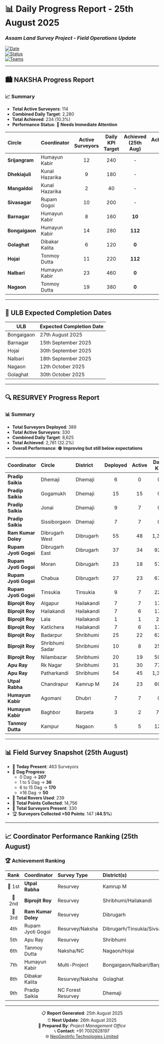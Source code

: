 # 📊 Daily Progress Report - **25th August 2025**

### *Assam Land Survey Project - Field Operations Update*  

[![Date](https://img.shields.io/badge/Report_Date-25th_August_2025-blue)](https://github.com)  
[![Status](https://img.shields.io/badge/Status-Active_Operations-green)](https://github.com)  
[![Teams](https://img.shields.io/badge/Active_Teams-Multiple_Circles-orange)](https://github.com)  

---

## 🏙️ **NAKSHA Progress Report**

### 📈 **Summary**
- **Total Active Surveyors**: 114  
- **Combined Daily Target**: 2,280  
- **Total Achieved**: 234 (10.3%)  
- **Performance Status**: 🔴 **Needs Immediate Attention**  

| **Circle** | **Coordinator** | **Active Surveyors** | **Daily KPI Target** | **Achieved (25th Aug)** | **Achievement %** |
|:-----------|:----------------|:--------------------:|:-------------------:|:-----------------------:|:----------------:|
| **Srijangram** | Humayun Kabir | 12 | 240 | - | - |
| **Dhekiajuli** | Kunal Hazarika | 9 | 180 | - | - |
| **Mangaldoi** | Kunal Hazarika | 2 | 40 | - | - |
| **Sivasagar** | Rupam Gogoi | 10 | 200 | - | - |
| **Barnagar** | Humayun Kabir | 8 | 160 | **10** | **6.0%** |
| **Bongaigaon** | Humayun Kabir | 14 | 280 | **112** | **40.0%** |
| **Golaghat** | Dibakar Kalita | 6 | 120 | **0** | **0.0%** |
| **Hojai** | Tonmoy Dutta | 11 | 220 | **112** | **51.0%** |
| **Nalbari** | Humayun Kabir | 23 | 460 | **0** | **0.0%** |
| **Nagaon** | Tonmoy Dutta | 19 | 380 | **0** | **0.0%** |

---

## 📅 **ULB Expected Completion Dates**

| **ULB**       | **Expected Completion Date** |
|---------------|------------------------------|
| Bongaigaon    | 27th August 2025 |
| Barnagar      | 15th September 2025 |
| Hojai         | 30th September 2025 |
| Nalbari       | 18th September 2025 |
| Nagaon        | 12th October 2025 |
| Golaghat      | 30th October 2025 |

---

## 🔍 **RESURVEY Progress Report**

### 📊 **Summary**
- **Total Surveyors Deployed**: 389  
- **Total Active Surveyors**: 330  
- **Combined Daily Target**: 8,625  
- **Total Achieved**: 2,781 (32.2%)  
- **Overall Performance**: 🟠 **Improving but still below expectations**  

| **Coordinator** | **Circle** | **District** | **Deployed** | **Active** | **Daily KPI** | **Achieved** | **%** |
|:----------------|:-----------|:-------------|:------------:|:----------:|:-------------:|:------------:|:-----:|
| **Pradip Saikia** | Dhemaji | Dhemaji | 6 | 0 | 0 | 0 | 0.0% |
| **Pradip Saikia** | Gogamukh | Dhemaji | 15 | 15 | 0 | 0 | 0.0% |
| **Pradip Saikia** | Jonai | Dhemaji | 9 | 7 | 0 | 0 | 0.0% |
| **Pradip Saikia** | Sissiborgaon | Dhemaji | 7 | 7 | 0 | 0 | 0.0% |
| **Ram Kumar Doley** | Dibrugarh West | Dibrugarh | 55 | 48 | 1,375 | **464** | **34.0%** |
| **Rupam Jyoti Gogoi** | Dibrugarh East | Dibrugarh | 37 | 34 | 925 | **263** | **28.0%** |
| **Rupam Jyoti Gogoi** | Moran | Dibrugarh | 23 | 18 | 575 | **206** | **36.0%** |
| **Rupam Jyoti Gogoi** | Chabua | Dibrugarh | 27 | 23 | 675 | **217** | **32.0%** |
| **Rupam Jyoti Gogoi** | Tinsukia | Tinsukia | 9 | 7 | 225 | **34** | **15.0%** |
| **Biprojit Roy** | Algapur | Hailakandi | 7 | 7 | 175 | **83** | **47.0%** |
| **Biprojit Roy** | Hailakandi | Hailakandi | 7 | 6 | 175 | **64** | **37.0%** |
| **Biprojit Roy** | Lala | Hailakandi | 1 | 1 | 25 | **8** | **32.0%** |
| **Biprojit Roy** | Katlichera | Hailakandi | 7 | 6 | 175 | **75** | **43.0%** |
| **Biprojit Roy** | Badarpur | Shribhumi | 25 | 22 | 625 | **292** | **47.0%** |
| **Biprojit Roy** | Shribhumi Sadar | Shribhumi | 10 | 8 | 250 | **58** | **23.0%** |
| **Biprojit Roy** | Nilambazar | Shribhumi | 20 | 19 | 500 | **95** | **19.0%** |
| **Apu Ray** | Rk Nagar | Shribhumi | 31 | 30 | 775 | **196** | **25.0%** |
| **Apu Ray** | Patharkandi | Shribhumi | 54 | 45 | 1,350 | **316** | **23.0%** |
| **Utpal Rabha** | Chandrapur | Kamrup M | 24 | 23 | 600 | **290** | **48.0%** |
| **Humayun Kabir** | Agomani | Dhubri | 7 | 7 | 0 | 0 | 0.0% |
| **Humayun Kabir** | Baghbor | Barpeta | 3 | 2 | 75 | **74** | **99.0%** |
| **Tanmoy Dutta** | Kampur | Nagaon | 5 | 5 | 125 | **46** | **37.0%** |

---

## 📊 **Field Survey Snapshot (25th August)**

- 👷 **Today Present**: 463 Surveyors  
- 📌 **Dag Progress**:  
  - 0 Dag → **207**  
  - 1 to 5 Dag → **36**  
  - 6 to 15 Dag → **170**  
  - ≥16 Dag → **50**  
- 📡 **Total Rovers Used**: 239  
- 📍 **Total Points Collected**: 14,756  
- 👥 **Total Surveyors Present**: 330  
- 🏆 **Surveyors Collected >50 Points**: 147 (**44.5%**)  

---

## 📈 **Coordinator Performance Ranking (25th August)**

### 🏆 Achievement Ranking  

| **Rank** | **Coordinator** | **Survey Type** | **District(s)** | **Target** | **Achieved** | **Rate** |
|:--------:|:----------------|:----------------|:----------------|:----------:|:------------:|:-------:|
| 🥇 1st | **Utpal Rabha** | Resurvey | Kamrup M | 720 | **290** | **40.0%** |
| 🥈 2nd | **Biprojit Roy** | Resurvey | Shribhumi/Hailakandi | 1,925 | **675** | **35.0%** |
| 🥉 3rd | **Ram Kumar Doley** | Resurvey | Dibrugarh | 1,375 | **464** | **34.0%** |
| 4th | Rupam Jyoti Gogoi | Resurvey/Naksha | Dibrugarh/Tinsukia/Sivsagar | 2,400 | **720** | **30.0%** |
| 5th | Apu Ray | Resurvey | Shribhumi | 2,125 | **512** | **24.0%** |
| 6th | Tanmoy Dutta | Naksha/NC | Nagaon/Hojai | 770 | **158** | **21.0%** |
| 7th | Humayun Kabir | Multi-Project | Bongaigaon/Nalbari/Barpeta/Dhubri | 1,415 | **196** | **14.0%** |
| 8th | Dibakar Kalita | Resurvey/Naksha | Golaghat | 120 | **0** | **0.0%** |
| 9th | Pradip Saikia | NC Forest Resurvey | Dhemaji | 0 | **0** | **0.0%** |

---

<div align="center">

📋 **Report Generated**: 25th August 2025  
⏰ **Next Update**: 26th August 2025  
👤 **Prepared By**: *Project Management Office*  
📞 **Contact**: +91 7002628197  
🌐 [NeoGeoInfo Technologies Limited](https://neogeoinfo.com/)  

</div>
